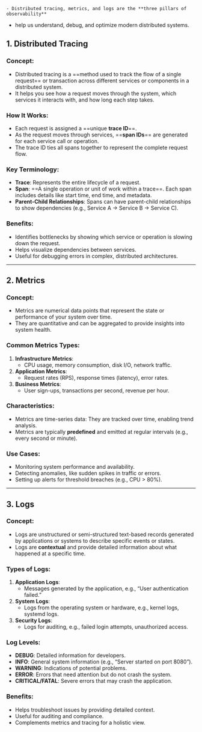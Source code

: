 	- Distributed tracing, metrics, and logs are the **three pillars of observability**
- help us understand, debug, and optimize modern distributed systems.


## 1. **Distributed Tracing**

### Concept:

- Distributed tracing is a ==method used to track the flow of a single request== or transaction across different services or components in a distributed system.
- It helps you see how a request moves through the system, which services it interacts with, and how long each step takes.

### How It Works:

- Each request is assigned a ==unique **trace ID**==.
- As the request moves through services, ==**span IDs**== are generated for each service call or operation.
- The trace ID ties all spans together to represent the complete request flow.

### Key Terminology:

- **Trace**: Represents the entire lifecycle of a request.
- **Span**: ==A single operation or unit of work within a trace==. Each span includes details like start time, end time, and metadata.
- **Parent-Child Relationships**: Spans can have parent-child relationships to show dependencies (e.g., Service A → Service B → Service C).

### Benefits:

- Identifies bottlenecks by showing which service or operation is slowing down the request.
- Helps visualize dependencies between services.
- Useful for debugging errors in complex, distributed architectures.

---

## 2. **Metrics**

### Concept:

- Metrics are numerical data points that represent the state or performance of your system over time.
- They are quantitative and can be aggregated to provide insights into system health.

### Common Metrics Types:

1. **Infrastructure Metrics**:
    - CPU usage, memory consumption, disk I/O, network traffic.
2. **Application Metrics**:
    - Request rates (RPS), response times (latency), error rates.
3. **Business Metrics**:
    - User sign-ups, transactions per second, revenue per hour.

### Characteristics:

- Metrics are time-series data: They are tracked over time, enabling trend analysis.
- Metrics are typically **predefined** and emitted at regular intervals (e.g., every second or minute).

### Use Cases:

- Monitoring system performance and availability.
- Detecting anomalies, like sudden spikes in traffic or errors.
- Setting up alerts for threshold breaches (e.g., CPU > 80%).


---

## 3. **Logs**

### Concept:

- Logs are unstructured or semi-structured text-based records generated by applications or systems to describe specific events or states.
- Logs are **contextual** and provide detailed information about what happened at a specific time.

### Types of Logs:

1. **Application Logs**:
    - Messages generated by the application, e.g., “User authentication failed.”
2. **System Logs**:
    - Logs from the operating system or hardware, e.g., kernel logs, systemd logs.
3. **Security Logs**:
    - Logs for auditing, e.g., failed login attempts, unauthorized access.

### Log Levels:

- **DEBUG**: Detailed information for developers.
- **INFO**: General system information (e.g., “Server started on port 8080”).
- **WARNING**: Indications of potential problems.
- **ERROR**: Errors that need attention but do not crash the system.
- **CRITICAL/FATAL**: Severe errors that may crash the application.

### Benefits:

- Helps troubleshoot issues by providing detailed context.
- Useful for auditing and compliance.
- Complements metrics and tracing for a holistic view.
